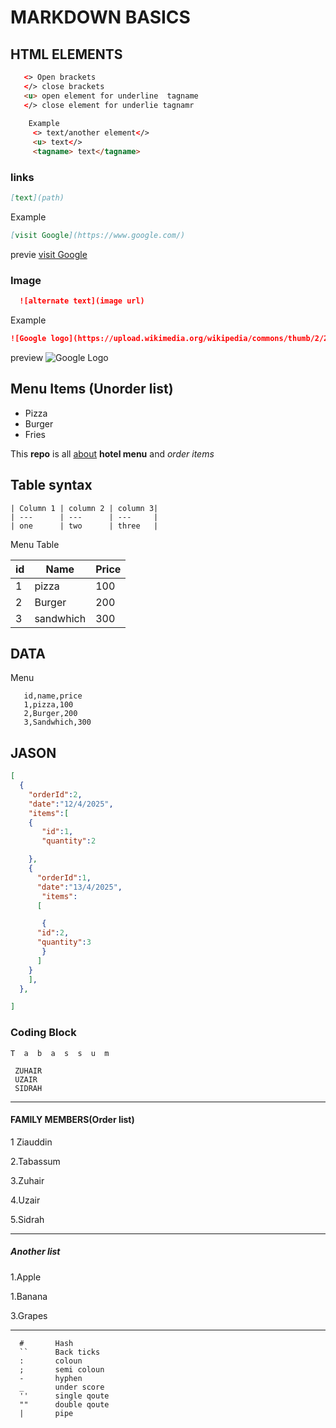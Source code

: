 # MARKDOWN BASICS
## HTML ELEMENTS
```html
   <> Open brackets
   </> close brackets
   <u> open element for underline  tagname
   </> close element for underlie tagnamr
    
    Example
     <> text/another element</>
     <u> text</>
     <tagname> text</tagname>
```
### links
```md
[text](path)
```
Example
```md
[visit Google](https://www.google.com/)
```
previe [visit Google](https://www.google.com/)

### Image
```md
  ![alternate text](image url)
```

Example
```md
![Google logo](https://upload.wikimedia.org/wikipedia/commons/thumb/2/2f/Google_2015_logo.svg/800px-Google_2015_logo.svg.png)
```
preview
![Google Logo](https://upload.wikimedia.org/wikipedia/commons/thumb/2/2f/Google_2015_logo.svg/800px-Google_2015_logo.svg.png)

## Menu Items (Unorder list)
- Pizza 
- Burger
- Fries


This __repo__ is all <u>about</u> **hotel menu** and *order* _items_

## Table syntax
```
| Column 1 | column 2 | column 3| 
| ---      | ---      | ---     |
| one      | two      | three   |
```

Menu Table

| id | Name | Price |
| --- | --- | --- |
| 1 | pizza | 100 |
| 2 | Burger | 200 |
| 3 | sandwhich | 300 |

## DATA
Menu
  ```csv
     id,name,price
     1,pizza,100
     2,Burger,200
     3,Sandwhich,300
  ```

  ## JASON
  ```json
  [
    {
      "orderId":2,
      "date":"12/4/2025",
      "items":[
      { 
         "id":1,
         "quantity":2

      },
      {
        "orderId":1,
        "date":"13/4/2025",
         "items":
        [

         {
        "id":2,
        "quantity":3
         }
        ]
      }
      ],
    },

  ]
  
  ```

### Coding Block
`T  a  b  a  s  s  u  m`
```
 ZUHAIR 
 UZAIR
 SIDRAH
```
---
#### FAMILY MEMBERS(Order list)
1 Ziauddin

2.Tabassum

3.Zuhair

4.Uzair

5.Sidrah

---
##### Another list
1.Apple

1.Banana

3.Grapes

---

```
  #       Hash
  ``      Back ticks
  :       coloun
  ;       semi coloun
  -       hyphen
  _       under score
  ''      single qoute
  ""      double qoute
  |       pipe
```
